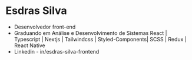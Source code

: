 	
#  Esdras Silva
- Desenvolvedor front-end
- Graduando em Análise e Desenvolvimento de Sistemas
React | Typescript | Nextjs | Tailwindcss | Styled-Components| SCSS | Redux | React Native
- Linkedin - in/esdras-silva-frontend

